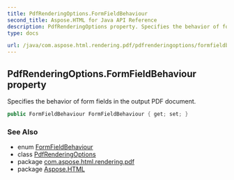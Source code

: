 ```yaml
---
title: PdfRenderingOptions.FormFieldBehaviour
second_title: Aspose.HTML for Java API Reference
description: PdfRenderingOptions property. Specifies the behavior of form fields in the output PDF document
type: docs

url: /java/com.aspose.html.rendering.pdf/pdfrenderingoptions/formfieldbehaviour/
---
```

## PdfRenderingOptions.FormFieldBehaviour property

Specifies the behavior of form fields in the output PDF document.

```java
public FormFieldBehaviour FormFieldBehaviour { get; set; }
```

### See Also

* enum [FormFieldBehaviour](../../formfieldbehaviour/)
* class [PdfRenderingOptions](../)
* package [com.aspose.html.rendering.pdf](../../../com.aspose.html.rendering.pdf/)
* package [Aspose.HTML](../../../)
